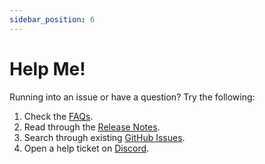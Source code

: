 ```yaml
---
sidebar_position: 6
---
```


# Help Me!

Running into an issue or have a question? Try the following:

1. Check the [FAQs](/docs/FAQ.mdx).
2. Read through the [Release Notes][github-releases].
3. Search through existing [GitHub Issues][github-issues].
4. Open a help ticket on [Discord][discord-link].

[github-issues]: https://github.com/wonderkidshihab/photo-backup/issues
[github-releases]: https://github.com/wonderkidshihab/photo-backup/releases
[discord-link]: https://discord.immich.app
